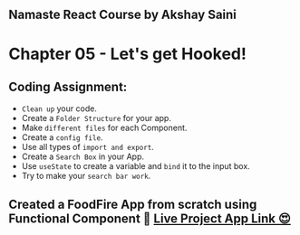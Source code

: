 ## Namaste React Course by Akshay Saini
# Chapter 05 - Let's get Hooked!


## Coding Assignment:
- `Clean up` your code.
- Create a `Folder Structure` for your app.
- Make `different files` for each Component.
- Create a `config file`.
- Use all types of `import and export`.
- Create a `Search Box` in your App.
- Use `useState` to create a variable and `bind` it to the input box.
- Try to make your `search bar work`.


## Created a FoodFire App from scratch using Functional Component 🚀 [Live Project App Link 😍](https://react-js-od4y-vishals-projects-aa43a2d8.vercel.app/)
